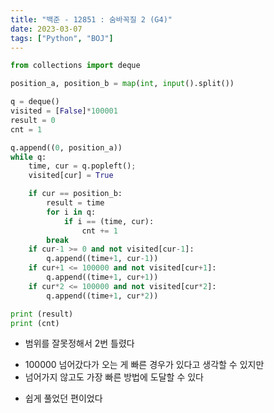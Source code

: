 ```yaml
---
title: "백준 - 12851 : 숨바꼭질 2 (G4)"
date: 2023-03-07
tags: ["Python", "BOJ"]
---
```


```python
from collections import deque

position_a, position_b = map(int, input().split())

q = deque()
visited = [False]*100001
result = 0
cnt = 1

q.append((0, position_a))
while q:
    time, cur = q.popleft();
    visited[cur] = True

    if cur == position_b:
        result = time
        for i in q:
            if i == (time, cur):
                cnt += 1
        break
    if cur-1 >= 0 and not visited[cur-1]:
        q.append((time+1, cur-1))
    if cur+1 <= 100000 and not visited[cur+1]:
        q.append((time+1, cur+1))
    if cur*2 <= 100000 and not visited[cur*2]:
        q.append((time+1, cur*2))

print (result)
print (cnt)
```

- 범위를 잘못정해서 2번 틀렸다

* 100000 넘어갔다가 오는 게 빠른 경우가 있다고 생각할 수 있지만
* 넘어가지 않고도 가장 빠른 방법에 도달할 수 있다

- 쉽게 풀었던 편이었다
